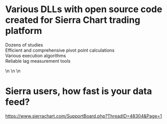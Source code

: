 # Various DLLs with open source code created for Sierra Chart trading platform
Dozens of studies  
Efficient and comprehensive pivot point calculations  
Various execution algorithms  
Reliable lag measurement tools  

\n
\n
\n

# Sierra users, how fast is your data feed?
https://www.sierrachart.com/SupportBoard.php?ThreadID=48304&Page=1
